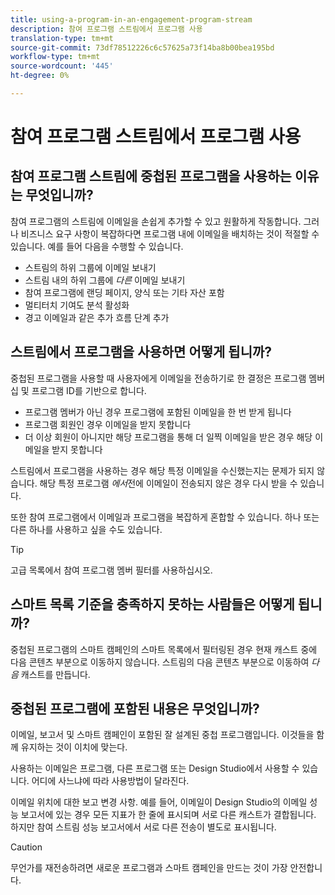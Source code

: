 ```yaml
---
title: using-a-program-in-an-engagement-program-stream
description: 참여 프로그램 스트림에서 프로그램 사용
translation-type: tm+mt
source-git-commit: 73df78512226c6c57625a73f14ba8b00bea195bd
workflow-type: tm+mt
source-wordcount: '445'
ht-degree: 0%

---
```



# 참여 프로그램 스트림에서 프로그램 사용

## 참여 프로그램 스트림에 중첩된 프로그램을 사용하는 이유는 무엇입니까?

참여 프로그램의 스트림에 이메일을 손쉽게 추가할 수 있고 원활하게 작동합니다. 그러나 비즈니스 요구 사항이 복잡하다면 프로그램 내에 이메일을 배치하는 것이 적절할 수 있습니다. 예를 들어 다음을 수행할 수 있습니다.

* 스트림의 하위 그룹에 이메일 보내기
* 스트림 내의 하위 그룹에 _다른_ 이메일 보내기
* 참여 프로그램에 랜딩 페이지, 양식 또는 기타 자산 포함
* 멀티터치 기여도 분석 활성화
* 경고 이메일과 같은 추가 흐름 단계 추가

## 스트림에서 프로그램을 사용하면 어떻게 됩니까?

중첩된 프로그램을 사용할 때 사용자에게 이메일을 전송하기로 한 결정은 프로그램 멤버십 및 프로그램 ID를 기반으로 합니다.

* 프로그램 멤버가 아닌 경우 프로그램에 포함된 이메일을 한 번 받게 됩니다
* 프로그램 회원인 경우 이메일을 받지 못합니다
* 더 이상 회원이 아니지만 해당 프로그램을 통해 더 일찍 이메일을 받은 경우 해당 이메일을 받지 못합니다

스트림에서 프로그램을 사용하는 경우 해당 특정 이메일을 수신했는지는 문제가 되지 않습니다. 해당 특정 프로그램 _에서_&#x200B;전에 이메일이 전송되지 않은 경우 다시 받을 수 있습니다.

또한 참여 프로그램에서 이메일과 프로그램을 복잡하게 혼합할 수 있습니다. 하나 또는 다른 하나를 사용하고 싶을 수도 있습니다.

>[!TIP]
>
>고급 목록에서 참여 프로그램 멤버 필터를 사용하십시오.

## 스마트 목록 기준을 충족하지 못하는 사람들은 어떻게 됩니까?

중첩된 프로그램의 스마트 캠페인의 스마트 목록에서 필터링된 경우 현재 캐스트 중에 다음 콘텐츠 부분으로 이동하지 않습니다. 스트림의 다음 콘텐츠 부분으로 이동하여 _다음_ 캐스트를 만듭니다.

## 중첩된 프로그램에 포함된 내용은 무엇입니까?

이메일, 보고서 및 스마트 캠페인이 포함된 잘 설계된 중첩 프로그램입니다. 이것들을 함께 유지하는 것이 이치에 맞는다.

사용하는 이메일은 프로그램, 다른 프로그램 또는 Design Studio에서 사용할 수 있습니다. 어디에 사느냐에 따라 사용방법이 달라진다.

이메일 위치에 대한 보고 변경 사항. 예를 들어, 이메일이 Design Studio의 이메일 성능 보고서에 있는 경우 모든 지표가 한 줄에 표시되며 서로 다른 캐스트가 결합됩니다. 하지만 참여 스트림 성능 보고서에서 서로 다른 전송이 별도로 표시됩니다.

>[!CAUTION]
>
>무언가를 재전송하려면 새로운 프로그램과 스마트 캠페인을 만드는 것이 가장 안전합니다.
